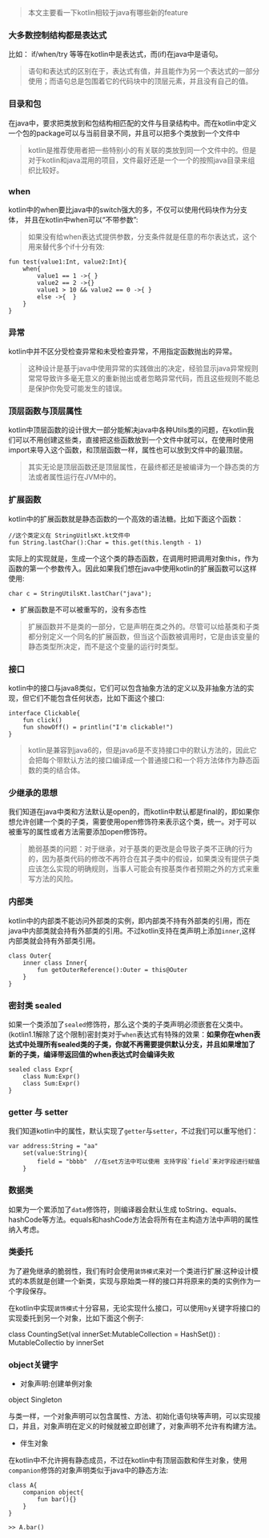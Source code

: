 

>本文主要看一下kotlin相较于java有哪些新的feature

### 大多数控制结构都是表达式

比如： if/when/try 等等在kotlin中是表达式，而(if)在java中是语句。

>语句和表达式的区别在于，表达式有值，并且能作为另一个表达式的一部分使用；而语句总是包围着它的代码块中的顶层元素，并且没有自己的值。

### 目录和包

在java中，要求把类放到和包结构相匹配的文件与目录结构中。而在kotlin中定义一个包的package可以与当前目录不同，并且可以把多个类放到一个文件中

>kotlin是推荐使用者把一些特别小的有关联的类放到同一个文件中的。但是对于kotlin和java混用的项目，文件最好还是一个一个的按照java目录来组织比较好。

### when

kotlin中的when要比java中的switch强大的多，不仅可以使用代码块作为分支体， 并且在kotlin中when可以“不带参数”:

>如果没有给when表达式提供参数，分支条件就是任意的布尔表达式，这个用来替代多个if十分有效:

    fun test(value1:Int, value2:Int){
        when{
            value1 == 1 ->{ }
            value2 == 2 ->{}
            value1 > 10 && value2 == 0 ->{ }
            else ->{  }
        }
    }

### 异常

kotlin中并不区分受检查异常和未受检查异常，不用指定函数抛出的异常。

>这种设计是基于java中使用异常的实践做出的决定，经验显示java异常规则常常导致许多毫无意义的重新抛出或者忽略异常代码，而且这些规则不能总是保护你免受可能发生的错误。

### 顶层函数与顶层属性

kotlin中顶层函数的设计很大一部分能解决java中各种Utils类的问题，在kotlin我们可以不用创建这些类，直接把这些函数放到一个文件中就可以，在使用时使用import来导入这个函数，和顶层函数一样，属性也可以放到文件中的最顶层。

>其实无论是顶层函数还是顶层属性，在最终都还是被编译为一个静态类的方法或者属性运行在JVM中的。

### 扩展函数

kotlin中的扩展函数就是静态函数的一个高效的语法糖。比如下面这个函数：

    //这个类定义在 StringUitlsKt.kt文件中
    fun String.lastChar():Char = this.get(this.length - 1)

实际上的实现就是，生成一个这个类的静态函数，在调用时把调用对象this，作为函数的第一个参数传入。因此如果我们想在java中使用kotlin的扩展函数可以这样使用:

    char c = StringUtilsKt.lastChar("java");

- 扩展函数是不可以被重写的，没有多态性

>扩展函数并不是类的一部分，它是声明在类之外的。尽管可以给基类和子类都分别定义一个同名的扩展函数，但当这个函数被调用时，它是由该变量的静态类型所决定，而不是这个变量的运行时类型。

### 接口

kotlin中的接口与java8类似，它们可以包含抽象方法的定义以及非抽象方法的实现，但它们不能包含任何状态，比如下面这个接口:

    interface Clickable{
        fun click()
        fun showOff() = printlin("I'm clickable!")
    }

>kotlin是兼容到java6的，但是java6是不支持接口中的默认方法的，因此它会把每个带默认方法的接口编译成一个普通接口和一个将方法体作为静态函数的类的结合体。

### 少继承的思想

我们知道在java中类和方法默认是open的，而kotlin中默认都是final的，即如果你想允许创建一个类的子类，需要使用open修饰符来表示这个类，统一。对于可以被重写的属性或者方法需要添加open修饰符。
    
>脆弱基类的问题：对于继承，对于基类的更改是会导致子类不正确的行为的，因为基类代码的修改不再符合在其子类中的假设，如果类没有提供子类应该怎么实现的明确规则，当事人可能会有按基类作者预期之外的方式来重写方法的风险。

### 内部类

kotlin中的内部类不能访问外部类的实例，即内部类不持有外部类的引用，而在java中内部类就会持有外部类的引用。不过kotlin支持在类声明上添加`inner`,这样内部类就会持有外部类引用。

    class Outer{
        inner class Inner{
            fun getOuterReference():Outer = this@Outer
        }
    }

### 密封类 sealed

如果一个类添加了`sealed`修饰符，那么这个类的子类声明必须嵌套在父类中。(kotlin1.1解除了这个限制)密封类对于`when`表达式有特殊的效果：**如果你在when表达式中处理所有sealed类的子类，你就不再需要提供默认分支，并且如果增加了新的子类，编译带返回值的when表达式时会编译失败**

    sealed class Expr{
        class Num:Expr()
        class Sum:Expr()
    }

### getter 与 setter

我们知道kotlin中的属性，默认实现了`getter`与`setter`，不过我们可以重写他们：

    var address:String = "aa"
        set(value:String){
            field = "bbbb"  //在set方法中可以使用 支持字段`field`来对字段进行赋值
        }

### 数据类

如果为一个累添加了`data`修饰符，则编译器会默认生成 toString、equals、hashCode等方法。equals和hashCode方法会将所有在主构造方法中声明的属性纳入考虑。

### 类委托

为了避免继承的脆弱性，我们有时会使用`装饰模式`来对一个类进行扩展:这种设计模式的本质就是创建一个新类，实现与原始类一样的接口并将原来的类的实例作为一个字段保存。

在kotlin中实现`装饰模式`十分容易，无论实现什么接口，可以使用`by`关键字将接口的实现委托到另一个对象，比如下面这个例子:

class CountingSet<T>(val innerSet:MutableCollection<T> = HashSet()) : MutableCollectio<T> by innerSet

### object关键字

- 对象声明:创建单例对象

object Singleton

与类一样，一个对象声明可以包含属性、方法、初始化语句块等声明，可以实现接口，并且，对象声明在定义的时候就被立即创建了，对象声明不允许有构建方法。

- 伴生对象

在kotlin中不允许拥有静态成员，不过在kotlin中有顶层函数和伴生对象，使用`companion`修饰的对象声明类似于java中的静态方法:

    class A{
        companion object{
            fun bar(){}
        }
    }

    >> A.bar()








